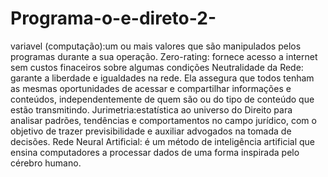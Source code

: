 # Programa-o-e-direto-2-
variavel (computação):um ou mais valores que são manipulados pelos programas durante a sua operação.
Zero-rating: fornece acesso a internet sem custos finaceiros sobre algumas condições 
Neutralidade da Rede: garante a liberdade e igualdades na rede. Ela assegura que todos tenham as mesmas oportunidades de acessar e compartilhar informações e conteúdos, independentemente de quem são ou do tipo de conteúdo que estão transmitindo.
Jurimetria:estatística ao universo do Direito para analisar padrões, tendências e comportamentos no campo jurídico, com o objetivo de trazer previsibilidade e auxiliar advogados na tomada de decisões.
Rede Neural Artificial: é um método de inteligência artificial que ensina computadores a processar dados de uma forma inspirada pelo cérebro humano.
